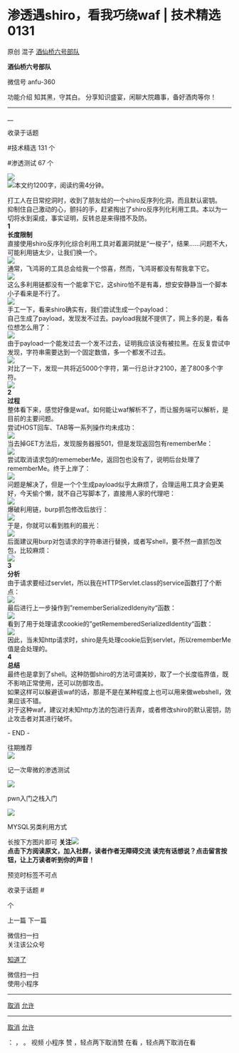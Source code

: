 #  渗透遇shiro，看我巧绕waf | 技术精选0131

原创 混子  [ 酒仙桥六号部队 ](javascript:void\(0\);)

**酒仙桥六号部队** ![]()

微信号 anfu-360

功能介绍 知其黑，守其白。 分享知识盛宴，闲聊大院趣事，备好酒肉等你！

____

__

收录于话题

#技术精选 131 个

#渗透测试 67 个

![](http://hk-proxy.gitwarp.com/https://raw.githubusercontent.com/tuchuang9/tc1/refs/heads/main/public/20220420190554.png)  
![](http://hk-proxy.gitwarp.com/https://raw.githubusercontent.com/tuchuang9/tc1/refs/heads/main/public/20220420190615.png)本文约1200字，阅读约需4分钟。

  

打工人在日常挖洞时，收到了朋友给的一个shiro反序列化洞，而且默认密钥。  
抑制住自己激动的心，颤抖的手，赶紧掏出了shiro反序列化利用工具。本以为一切将水到渠成，事实证明，反转总是来得措不及防。  
 **1**  
 **长度限制**  
直接使用shiro反序列化综合利用工具对着漏洞就是“一梭子”，结果......问题不大，可能利用链太少，让我们换一个。  
![](http://hk-proxy.gitwarp.com/https://raw.githubusercontent.com/tuchuang9/tc1/refs/heads/main/public/20220420190616.png)  
通常，飞鸿哥的工具总会给我一个惊喜，然而，飞鸿哥都没有帮我拿下它。  
![](http://hk-proxy.gitwarp.com/https://raw.githubusercontent.com/tuchuang9/tc1/refs/heads/main/public/20220420190618.png)  
这么多利用链都没有一个能拿下它，这shiro怕不是有毒，想安安静静当一个脚本小子看来是不行了。  
![](http://hk-proxy.gitwarp.com/https://raw.githubusercontent.com/tuchuang9/tc1/refs/heads/main/public/20220420190619.png)  
手工一下，看来shiro确实有，我们尝试生成一个payload：  
![]()  
自己生成了payload，发现发不过去。payload我就不提供了，网上多的是，看各位想怎么用了：  
![](http://hk-proxy.gitwarp.com/https://raw.githubusercontent.com/tuchuang9/tc1/refs/heads/main/public/20220420190620.png)  
由于payload一个能发过去一个发不过去，证明我应该没有被拉黑。在反复尝试中发现，字符串需要达到一个固定数值，多一个都发不过去。  
![](http://hk-proxy.gitwarp.com/https://raw.githubusercontent.com/tuchuang9/tc1/refs/heads/main/public/20220420190622.png)  
对比了一下，发现一共将近5000个字符，第一行总计才2100，差了800多个字符。  
![](http://hk-proxy.gitwarp.com/https://raw.githubusercontent.com/tuchuang9/tc1/refs/heads/main/public/20220420190623.png)  
 **2**  
 **过程**  
整体看下来，感觉好像是waf。如何能让waf解析不了，而让服务端可以解析，是目前的主要问题。  
尝试HOST回车、TAB等一系列操作均未成功：  
![](http://hk-proxy.gitwarp.com/https://raw.githubusercontent.com/tuchuang9/tc1/refs/heads/main/public/20220420190624.png)  
当去掉GET方法后，发现服务器报501，但是发现返回包有rememberMe：  
![](http://hk-proxy.gitwarp.com/https://raw.githubusercontent.com/tuchuang9/tc1/refs/heads/main/public/20220420190625.png)  
尝试取消请求包的rememeberMe，返回包也没有了，说明后台处理了rememberMe。终于上岸了：  
![](http://hk-proxy.gitwarp.com/https://raw.githubusercontent.com/tuchuang9/tc1/refs/heads/main/public/20220420190626.png)  
问题是解决了，但是一个个生成payload似乎太麻烦了，合理运用工具才会更美好，今天偷个懒，就不自己写脚本了，直接用人家的代理吧：  
![](http://hk-proxy.gitwarp.com/https://raw.githubusercontent.com/tuchuang9/tc1/refs/heads/main/public/20220420190627.png)  
爆破利用链，burp抓包修改后放行：  
![](http://hk-proxy.gitwarp.com/https://raw.githubusercontent.com/tuchuang9/tc1/refs/heads/main/public/20220420190628.png)  
于是，你就可以看到胜利的晨光：  
![](http://hk-proxy.gitwarp.com/https://raw.githubusercontent.com/tuchuang9/tc1/refs/heads/main/public/20220420190630.png)  
后面建议用burp对包请求的字符串进行替换，或者写shell，要不然一直抓包改包，比较麻烦：  
![](http://hk-proxy.gitwarp.com/https://raw.githubusercontent.com/tuchuang9/tc1/refs/heads/main/public/20220420190631.png)  
 **3**  
 **分析**  
由于请求要经过servlet，所以我在HTTPServlet.class的service函数打了个断点：  
![](http://hk-proxy.gitwarp.com/https://raw.githubusercontent.com/tuchuang9/tc1/refs/heads/main/public/20220420190632.png)  
最后进行上一步操作到”rememberSerializedIdenyity“函数：  
![](http://hk-proxy.gitwarp.com/https://raw.githubusercontent.com/tuchuang9/tc1/refs/heads/main/public/20220420190633.png)  
看到了用于处理请求cookie的”getRememberedSerializedIdentity“函数：  
![](http://hk-proxy.gitwarp.com/https://raw.githubusercontent.com/tuchuang9/tc1/refs/heads/main/public/20220420190634.png)  
因此，当未知http请求时，shiro是先处理cookie后到servlet，所以rememberMe值是会处理的。  
 **4**  
 **总结**  
最终也是拿到了shell。这种防御shiro的方法可谓美妙，取了一个长度临界值，既不影响正常使用，还可以防御攻击。  
如果这样可以躲避该waf的话，那是不是在某种程度上也可以用来做webshell，效果应该不错。  
对于这种waf，建议对未知http方法的包进行丢弃，或者修改shiro的默认密钥，防止攻击者对其进行破坏。

  

  
\- END -  
  
往期推荐  
[![](http://hk-proxy.gitwarp.com/https://raw.githubusercontent.com/tuchuang9/tc1/refs/heads/main/public/20220420190635.png)](http://mp.weixin.qq.com/s?__biz=MzAwMzYxNzc1OA==&mid=2247494294&idx=1&sn=acc7c2cbd9a617580f6ab8d849397ae1&chksm=9b3acc27ac4d45312a548beed9afbdc3dd0f715c2eb99093048f3e1e9a44474af57f76058e23&scene=21#wechat_redirect)

记一次卑微的渗透测试

[![](http://hk-proxy.gitwarp.com/https://raw.githubusercontent.com/tuchuang9/tc1/refs/heads/main/public/20220420190636.png)](http://mp.weixin.qq.com/s?__biz=MzAwMzYxNzc1OA==&mid=2247493672&idx=1&sn=a232d6cb3a87a10dbe2fffe67265aa0b&chksm=9b3ace99ac4d478f63aa57e2d0268f93a07b63e5c471ef2186fa58ac192a0fbe2a96ee426973&scene=21#wechat_redirect)

pwn入门之栈入门

[![](http://hk-proxy.gitwarp.com/https://raw.githubusercontent.com/tuchuang9/tc1/refs/heads/main/public/20220420190637.png)](http://mp.weixin.qq.com/s?__biz=MzAwMzYxNzc1OA==&mid=2247493839&idx=1&sn=6e580a2e6194c80903adb1cacde39ae9&chksm=9b3ace7eac4d4768a5cf83bc22c0dbb618ad674e85f1a4ef18f9069f119117e2529aef77aac5&scene=21#wechat_redirect)

MYSQL另类利用方式

长按下方图片即可
**关注**![](http://hk-proxy.gitwarp.com/https://raw.githubusercontent.com/tuchuang9/tc1/refs/heads/main/public/20220420190641.png)  
 **点击下方阅读原文，加入社群，读者作者无障碍交流** **读完有话想说？点击留言按钮，让上万读者听到你的声音！**

预览时标签不可点

收录于话题 #

 个

上一篇 下一篇

微信扫一扫  
关注该公众号

[知道了](javascript:;)

微信扫一扫  
使用小程序

****

[取消](javascript:void\(0\);) [允许](javascript:void\(0\);)

****

[取消](javascript:void\(0\);) [允许](javascript:void\(0\);)

： ， 。   视频 小程序 赞 ，轻点两下取消赞 在看 ，轻点两下取消在看

